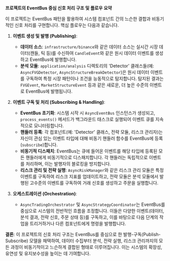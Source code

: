 **프로젝트의 EventBus 중심 신호 처리 구조 및 플로우 요약**

이 프로젝트는 EventBus 패턴을 활용하여 시스템 컴포넌트 간의 느슨한 결합과 비동기적인 신호 처리를 구현합니다. 핵심 플로우는 다음과 같습니다.

1.  **이벤트 생성 및 발행 (Publishing)**:
    *   **데이터 소스**: `infrastructure/binance`와 같은 데이터 소스는 실시간 시장 데이터(캔들, 틱 등)를 수신하여 `CandleEvent`와 같은 원시 데이터 이벤트를 생성하고 EventBus에 발행합니다.
    *   **분석 모듈**: `application/analysis` 디렉토리의 'Detector' 클래스들(예: `AsyncFVGDetector`, `AsyncStructureBreakDetector`)은 원시 데이터 이벤트를 구독하여 특정 시장 패턴이나 조건을 능동적으로 탐지합니다. 탐지된 결과는 `FVGEvent`, `MarketStructureEvent` 등과 같은 새로운, 더 높은 수준의 이벤트로 EventBus에 발행됩니다.

2.  **이벤트 구독 및 처리 (Subscribing & Handling)**:
    *   **EventBus 초기화**: 시스템 시작 시 `AsyncEventBus` 인스턴스가 생성되고, `process_events()` 메서드가 백그라운드 태스크로 실행되어 이벤트 큐를 지속적으로 모니터링합니다.
    *   **핸들러 등록**: 각 컴포넌트(예: 'Detector' 클래스, 전략 모듈, 리스크 관리자)는 자신이 관심 있는 이벤트 타입에 대해 비동기 핸들러 함수를 EventBus에 등록(`subscribe`)합니다.
    *   **비동기적 디스패치**: EventBus는 큐에 들어온 이벤트를 해당 타입에 등록된 모든 핸들러에게 비동기적으로 디스패치합니다. 각 핸들러는 독립적으로 이벤트를 처리하며, 이는 발행자의 블로킹을 방지합니다.
    *   **리스크 관리 및 전략 실행**: `AsyncRiskManager`와 같은 리스크 관리 모듈은 특정 이벤트를 구독하여 리스크 지표를 업데이트하고, 전략 모듈은 분석 모듈에서 발행된 고수준의 이벤트를 구독하여 거래 신호를 생성하고 주문을 실행합니다.

3.  **오케스트레이션 (Orchestration)**:
    *   `AsyncTradingOrchestrator` 및 `AsyncStrategyCoordinator`는 EventBus를 중심으로 시스템의 전반적인 흐름을 조정합니다. 이들은 다양한 이벤트(데이터, 분석 결과, 전략 신호, 주문 상태 등)를 구독하고, 이를 바탕으로 다음 단계의 작업을 트리거하거나 다른 컴포넌트에게 명령을 발행합니다.

**결론**:
이 프로젝트의 신호 처리 구조는 EventBus를 중심으로 한 발행-구독(Publish-Subscribe) 모델을 채택하여, 데이터 수집부터 분석, 전략 실행, 리스크 관리까지의 모든 과정이 비동기적이고 느슨하게 결합된 형태로 이루어집니다. 이는 시스템의 확장성, 유연성 및 유지보수성을 높이는 데 기여합니다.
